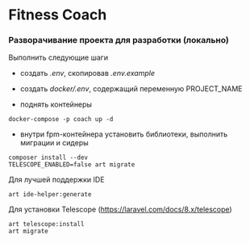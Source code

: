 # Fitness Coach

### Разворачивание проекта для разработки (локально)

Выполнить следующие шаги

- создать _.env_, скопировав _.env.example_
- создать _docker/.env_, содержащий переменную PROJECT_NAME

- поднять контейнеры

```shell
docker-compose -p coach up -d
```

- внутри fpm-контейнера установить библиотеки, выполнить миграции и сидеры

```shell
composer install --dev
TELESCOPE_ENABLED=false art migrate
```

Для лучшей поддержки IDE

```
art ide-helper:generate
```

Для установки Telescope (https://laravel.com/docs/8.x/telescope)

```shell
art telescope:install
art migrate
```


